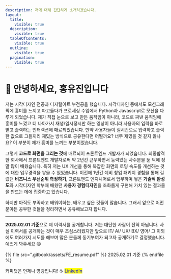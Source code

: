 ```yaml
---
description: 저에 대해 간단하게 소개하겠습니다.
layout:
  title:
    visible: true
  description:
    visible: true
  tableOfContents:
    visible: true
  outline:
    visible: true
  pagination:
    visible: true
---
```


# 👋 안녕하세요, 홍유진입니다

저는 시각디자인 전공과 디지털아트 부전공을 했습니다. 시각디자인 중에서도 모션그래픽에 흥미를 느끼고 파고들다가 프로세싱 수업에서 Python과 Javascript로 모션을 다루게 되었습니다. 제가 직접 눈으로 보고 만든 움직임이 아니라, 코드로 짜낸 움직임에 흥미를 느꼈고 더 나아가서 재생/일시정시만 하는 영상이 아니라 사용자의 입력을 바로 받고 출력하는 인터렉션에 매료되었습니다. 만약 사용자들이 실시간으로 입력하고 출력한 값으로 그들끼리 재밌는 방식으로 공유한다면 어떨까요? 너무 재밌을 것 같지 않나요? 이 부분이 제가 흥미를 느끼는 부분이었습니다.

그렇게 **코드로 화면을 그리는 것**에 매료되어 프론트엔드 개발자가 되었습니다. 최종합격한 회사에서 프론트엔드 개발자로써 약 2년간 근무하면서 능력있는 사수분을 둔 덕에 정말 많이 배웠습니다. 특히 저는 UX 개선을 통해 복잡한 화면의 로딩 속도를 개선하는 것에 대한 업무경력을 쌓을 수 있었습니다. 이전에 1년간 예비 창업 패키지 경험을 통해 길렀던 **비즈니스 우선순위 측정하기**, 프론트엔드 엔지니어로서 업무하며 쌓은 **기술적 완성도**와 시각디자인 학부때 배웠던 **사용자 경험디자인**을 조화롭게 구현해 가치 있는 결과물을 만드는 데에 집중하고 있습니다.

하지만 아직도 부족하고 배워야하는, 배우고 싶은 것들이 많습니다. 그래서 앞으로 어떤 분야든 공부한 것들을 정리하면서 공유해보고자 합니다.&#x20;

***

**2025.02.01 기준**으로 제 이력서를 공개합니다. 저는 대단한 사람이 전혀 아닙니다. 사실 이력서를 공개하는 것이 매우 조심스러웠지만 앞으로 IT/ AI/ UX/ BX/ 영어/ 그 이외에도 여러가지 시도를 해보며 많은 분들께 동기부여가 되고자 공개하기로 결정했습니다. 예쁘게 봐주세요 😊

{% file src=".gitbook/assets/FE_resume.pdf" %}
2025.02.01 기준
{% endfile %}



커피챗은 언제나 영광입니다! ☕️ <mark style="color:blue;">LinkedIn</mark>
